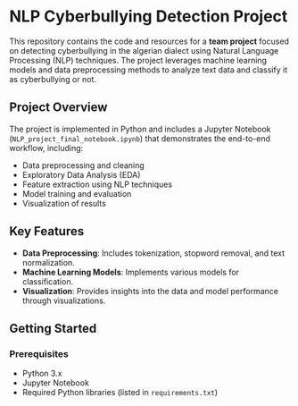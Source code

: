 # NLP Cyberbullying Detection Project

This repository contains the code and resources for a **team project** focused on detecting cyberbullying in the algerian dialect using Natural Language Processing (NLP) techniques. The project leverages machine learning models and data preprocessing methods to analyze text data and classify it as cyberbullying or not.

## Project Overview

The project is implemented in Python and includes a Jupyter Notebook (`NLP_project_final_notebook.ipynb`) that demonstrates the end-to-end workflow, including:

- Data preprocessing and cleaning
- Exploratory Data Analysis (EDA)
- Feature extraction using NLP techniques
- Model training and evaluation
- Visualization of results

## Key Features

- **Data Preprocessing**: Includes tokenization, stopword removal, and text normalization.
- **Machine Learning Models**: Implements various models for classification.
- **Visualization**: Provides insights into the data and model performance through visualizations.

## Getting Started

### Prerequisites

- Python 3.x
- Jupyter Notebook
- Required Python libraries (listed in `requirements.txt`)

